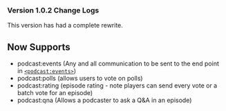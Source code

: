 ### Version 1.0.2 Change Logs

This version has had a complete rewrite.

## Now Supports
- podcast:events (Any and all communication to be sent to the end point in <a href="/documentation/v1.0.2/integration/podcast-events" alt="Podcast Events">`<podcast:events>`<a>)
- podcast:polls (allows users to vote on polls)
- podcast:rating (episode rating - note players can send every vote or a batch vote for an episode)
- podcast:qna (Allows a podcaster to ask a Q&A in an episode)

